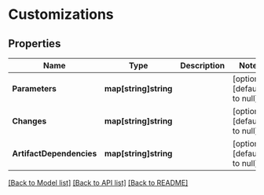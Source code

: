 # Customizations

## Properties
Name | Type | Description | Notes
------------ | ------------- | ------------- | -------------
**Parameters** | **map[string]string** |  | [optional] [default to null]
**Changes** | **map[string]string** |  | [optional] [default to null]
**ArtifactDependencies** | **map[string]string** |  | [optional] [default to null]

[[Back to Model list]](../README.md#documentation-for-models) [[Back to API list]](../README.md#documentation-for-api-endpoints) [[Back to README]](../README.md)


